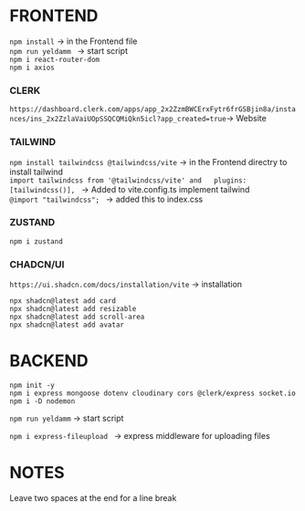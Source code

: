 # FRONTEND
``npm install`` -> in the Frontend file    
``npm run yeldamm `` -> start script  
``npm i react-router-dom``  
``npm i axios``  


### CLERK
``https://dashboard.clerk.com/apps/app_2x2ZzmBWCErxFytr6frGSBjin8a/instances/ins_2x2ZzlaVaiUOpSSQCQMiQkn5icl?app_created=true``-> Website  
  
### TAILWIND
``npm install tailwindcss @tailwindcss/vite`` -> in the Frontend directry to install tailwind  
``import tailwindcss from '@tailwindcss/vite' and   plugins: [tailwindcss()], `` -> Added to vite.config.ts implement tailwind  
``@import "tailwindcss"; `` -> added this to index.css  


### ZUSTAND
``npm i zustand``  

### CHADCN/UI 
``https://ui.shadcn.com/docs/installation/vite`` -> installation  

``npx shadcn@latest add card``  
``npx shadcn@latest add resizable``  
``npx shadcn@latest add scroll-area``  
``npx shadcn@latest add avatar``  



# BACKEND
``npm init -y``    
``npm i express mongoose dotenv cloudinary cors @clerk/express socket.io``    
``npm i -D nodemon``  

``npm run yeldamm``  -> start script  

``npm i express-fileupload `` -> express middleware for uploading files



# NOTES

Leave two spaces at the end for a line break
